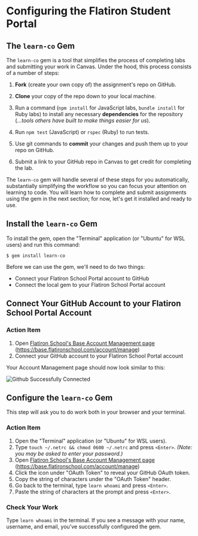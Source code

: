 # Configuring the Flatiron Student Portal

## The `learn-co` Gem

The `learn-co` gem is a tool that simplifies the process of completing labs and
submitting your work in Canvas. Under the hood, this process consists of a
number of steps:

1. **Fork** (create your own copy of) the assignment's repo on GitHub.

2. **Clone** your copy of the repo down to your local machine.

3. Run a command (`npm install` for JavaScript labs, `bundle install` for Ruby
   labs) to install any necessary **dependencies** for the repository (_...tools
   others have built to make things easier for us_).

4. Run `npm test` (JavaScript) or `rspec` (Ruby) to run tests.

5. Use git commands to **commit** your changes and push them up to your repo on
   GitHub.

6. Submit a link to your GitHub repo in Canvas to get credit for completing the
   lab.

The `learn-co` gem will handle several of these steps for you automatically,
substantially simplifying the workflow so you can focus your attention on
learning to code. You will learn how to complete and submit assignments using
the gem in the next section; for now, let's get it installed and ready to use.

## Install the `learn-co` Gem

To install the gem, open the "Terminal" application (or "Ubuntu" for WSL users)
and run this command:

```console
$ gem install learn-co
```

Before we can use the gem, we'll need to do two things:

- Connect your Flatiron School Portal account to GitHub
- Connect the local gem to your Flatiron School Portal account

## Connect Your GitHub Account to your Flatiron School Portal Account

### Action Item

1. Open [Flatiron School's Base Account Management page][base]
   (https://base.flatironschool.com/account/manage)
2. Connect your GitHub account to your Flatiron School Portal account

Your Account Management page should now look similar to this:

![Github Successfully Connected](https://curriculum-content.s3.amazonaws.com/phase-0/configuring-the-flatiron-student-portal/base-account-manage.png)

## Configure the `learn-co` Gem

This step will ask you to do work both in your browser and your terminal.

### Action Item

1. Open the "Terminal" application (or "Ubuntu" for WSL users).
2. Type `touch ~/.netrc && chmod 0600 ~/.netrc` and press `<Enter>`. _(Note: you
   may be asked to enter your password.)_
3. Open [Flatiron School's Base Account Management page][base]
   (https://base.flatironschool.com/account/manage)
4. Click the icon under "OAuth Token" to reveal your GitHub OAuth token.
5. Copy the string of characters under the "OAuth Token" header.
6. Go back to the terminal, type `learn whoami` and press `<Enter>`.
7. Paste the string of characters at the prompt and press `<Enter>`.

### Check Your Work

Type `learn whoami` in the terminal. If you see a message with your name,
username, and email, you've successfully configured the gem.

[base]: https://base.flatironschool.com/account/manage
